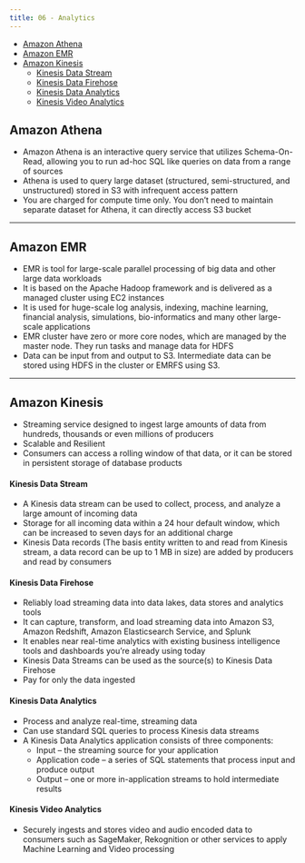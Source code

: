 ```yaml
---
title: 06 - Analytics
---
```

- [Amazon Athena](#amazon-athena)
- [Amazon EMR](#amazon-emr)
- [Amazon Kinesis](#amazon-kinesis)
    - [Kinesis Data Stream](#kinesis-data-stream)
    - [Kinesis Data Firehose](#kinesis-data-firehose)
    - [Kinesis Data Analytics](#kinesis-data-analytics)
    - [Kinesis Video Analytics](#kinesis-video-analytics)

## Amazon Athena

* Amazon Athena is an interactive query service that utilizes Schema-On-Read, allowing you to run ad-hoc SQL like queries on data from a range of sources
* Athena is used to query large dataset (structured, semi-structured, and unstructured) stored in S3 with infrequent access pattern
* You are charged for compute time only. You don’t need to maintain separate dataset for Athena, it can directly access S3 bucket

---

## Amazon EMR

*  EMR is tool for large-scale parallel processing of big data and other large data workloads
*  It is based on the Apache Hadoop framework and is delivered as a managed cluster using EC2 instances
*  It is used for huge-scale log analysis, indexing, machine learning, financial analysis, simulations, bio-informatics and many other large-scale applications
*  EMR cluster have zero or more core nodes, which are managed by the master node. They run tasks and manage data for HDFS
*  Data can be input from and output to S3. Intermediate data can be stored using HDFS in the cluster or EMRFS using S3.

---

## Amazon Kinesis

* Streaming service designed to ingest large amounts of data from hundreds, thousands or even millions of producers
* Scalable and Resilient
* Consumers can access a rolling window of that data, or it can be stored in persistent storage of database products

#### Kinesis Data Stream

* A Kinesis data stream can be used to collect, process, and analyze a large amount of incoming data
* Storage for all incoming data within a 24 hour default window, which can be increased to seven days for an additional charge
* Kinesis Data records (The basis entity written to and read from Kinesis stream, a data record can be up to 1 MB in size) are added by producers and read by consumers

#### Kinesis Data Firehose

* Reliably load streaming data into data lakes, data stores and analytics tools
* It can capture, transform, and load streaming data into Amazon S3, Amazon Redshift, Amazon Elasticsearch Service, and Splunk
* It enables near real-time analytics with existing business intelligence tools and dashboards you’re already using today
* Kinesis Data Streams can be used as the source(s) to Kinesis Data Firehose
* Pay for only the data ingested
  
#### Kinesis Data Analytics

* Process and analyze real-time, streaming data
* Can use standard SQL queries to process Kinesis data streams
* A Kinesis Data Analytics application consists of three components:
    * Input – the streaming source for your application
    * Application code – a series of SQL statements that process input and produce output
    * Output – one or more in-application streams to hold intermediate results

#### Kinesis Video Analytics

* Securely ingests and stores video and audio encoded data to consumers such as SageMaker, Rekognition or other services to apply Machine Learning and Video processing
